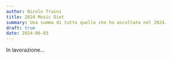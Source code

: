 ```yaml
---
author: Nicolo Traini
title: 2024 Music Diet
summary: Una summa di tutto quello che ho ascoltato nel 2024.
draft: true
date: 2024-06-03
---
```


In lavorazione...
